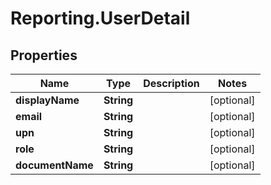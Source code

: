 # Reporting.UserDetail

## Properties
Name | Type | Description | Notes
------------ | ------------- | ------------- | -------------
**displayName** | **String** |  | [optional] 
**email** | **String** |  | [optional] 
**upn** | **String** |  | [optional] 
**role** | **String** |  | [optional] 
**documentName** | **String** |  | [optional] 



